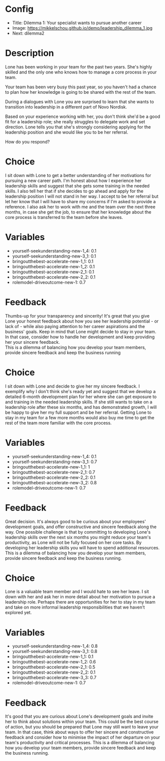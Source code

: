 # Config
 - Title: Dilemma 1: Your specialist wants to pursue another career
 - Image: https://mikkelschou.github.io/demo/leadership_dilemma_1.jpg
 - Next: dilemma2


# Description
Lone has been working in your team for the past two years. She's highly skilled and the only one who knows how to manage a core process in your team. 

Your team has been very busy this past year, so you haven't had a chance to plan how her knowledge is going to be shared with the rest of the team. 

During a dialogues with Lone you are surprised to learn that she wants to transition into leadership in a different part of Novo Nordisk. 

Based on your experience working with her, you don't think she'd be a good fit for a leadership role; she really struggles to delegate work and set direction. Lone tells you that she's strongly considering applying for the leadership position and she would like you to be her referral. 

How do you respond?

# Choice
 I sit down with Lone to get a better understanding of her motivations for pursuing a new career path. I'm honest about how I experience her leadership skills and suggest that she gets some training in the needed skills. I also tell her that if she decides to go ahead and apply for the leadership position I will not stand in her way. I accept to be her referral but let her know that I will have to share my concerns if I'm asked to provide a reference. I also ask her to work with me and the team over the next three months, in case she get the job, to ensure that her knowledge about the core process is transferred to the team before she leaves.

# Variables
- yourself-seekunderstanding-new-1_4: 0.1
- yourself-seekunderstanding-new-3_1: 0.1
- bringoutthebest-accelerate-new-1_1: 0.1
- bringoutthebest-accelerate-new-1_2: 0.1
- bringoutthebest-accelerate-new-2_1: 0.1
- bringoutthebest-accelerate-new-2_2: 0.1
- rolemodel-driveoutcome-new-1: 0.7


# Feedback
Thumbs-up for your transparency and sincerity! It's great that you give Lone your honest feedback about how you see her leadership potential - or lack of - while also paying attention to her career aspirations and the business' goals. Keep in mind that Lone might decide to stay in your team. In that case, consider how to handle her development and keep providing her your sincere feedback.  
This is a dilemma of balancing how you develop your team members, provide sincere feedback and keep the business running



# Choice
I sit down with Lone and decide to give her my sincere feedback. I exemplify why I don't think she's ready yet and suggest that we develop a detailed 6-month development plan for her where she can get exposure to and training in the needed leadership skills. If she still wants to take on a leadership role after these six months, and has demonstrated growth, I will be happy to give her my full support and be her referral. Getting Lone to stay in my team for a few more months would also buy me time to get the rest of the team more familiar with the core process.   

# Variables
- yourself-seekunderstanding-new-1_4: 0.1
- yourself-seekunderstanding-new-3_1: 0.7
- bringoutthebest-accelerate-new-1_1: 1
- bringoutthebest-accelerate-new-2_1: 0.7
- bringoutthebest-accelerate-new-2_2: 0.1
- bringoutthebest-accelerate-new-3_2: 0.8
- rolemodel-driveoutcome-new-1: 0.7

# Feedback
Great decision. It's always good to be curious about your employees' development goals, and offer constructive and sincere feedback along the way. One possible challenge is that by committing to developing Lone's leadership skills over the next six months you might reduce your team's productivity, as Lone will not be fully focused on her core tasks. By developing her leadership skills you will have to spend additional resources. 
This is a dilemma of balancing how you develop your team members, provide sincere feedback and keep the business running.






# Choice
Lone is a valuable team member and I would hate to see her leave. I sit down with her and ask her in more detail about her motivation to pursue a leadership role. Perhaps there are opportunities for her to stay in my team and take on more informal leadership responsibilities that we haven’t explored yet.

# Variables
- yourself-seekunderstanding-new-1_4: 0.8
- yourself-seekunderstanding-new-3_1: 0.8
- bringoutthebest-accelerate-new-1_1: 0.1
- bringoutthebest-accelerate-new-1_2: 0.6
- bringoutthebest-accelerate-new-2_1: 0.5
- bringoutthebest-accelerate-new-2_2: 0.1
- bringoutthebest-accelerate-new-3_3: 0.7
- rolemodel-driveoutcome-new-1: 0.7


# Feedback
It's good that you are curious about Lone's development goals and invite her to think about solutions within your team. This could be the best course of action, but you should be prepared that Lone may still want to leave your team. In that case, think about ways to offer her sincere and constructive feedback and consider how to minimise the impact of her departure on your team's productivity and critical processes. 
This is a dilemma of balancing how you develop your team members, provide sincere feedback and keep the business running.




